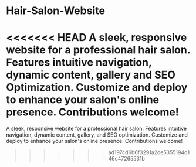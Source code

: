 # Hair-Salon-Website
<<<<<<< HEAD
A sleek, responsive website for a professional hair salon. Features intuitive navigation, dynamic content, gallery and SEO Optimization. Customize and deploy to enhance your salon's online presence. Contributions welcome!
=======
A sleek, responsive website for a professional hair salon. Features intuitive navigation, dynamic content, gallery, and SEO optimization. Customize and deploy to enhance your salon's online presence. Contributions welcome!
>>>>>>> ad197cd6b6f3291a2de5355194d146c47265531b

